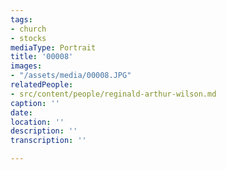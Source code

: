 ```yaml
---
tags:
- church
- stocks
mediaType: Portrait
title: '00008'
images:
- "/assets/media/00008.JPG"
relatedPeople:
- src/content/people/reginald-arthur-wilson.md
caption: ''
date: 
location: ''
description: ''
transcription: ''

---
```


